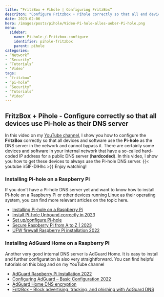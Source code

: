 ```yaml
---
title: “FritzBox + Pihole | Configuring FritzBox”
descriton: "Configure Fritzbox + Pihole correctly so that all end devices are served via an internal DNS server (Pihole, AdGuardHome, etc.)."
date: 2023-02-06
hero: /images/posts/pihole/Video-Pi-hole-alles-ueber-Pi-hole.png
menu:
  sidebar:
    name: Pi-hole-/-Fritzbox-configure
    identifier: pihole-fritzbox
    parent: pihole
categories:
- “Network”
- “Security”
- “Tutorials”
- ‘Video’
tags:
- “fritzbox”
- “pi-hole”
- “Security”
- “Tutorials”
- ‘Video’
---
```

## FritzBox + Pihole - Configure correctly so that all devices use Pi-hole as their DNS server
In this video on my [YouTube channel](https://www.youtube.com/@secure_bits/), I show you how to configure the **FritzBox** correctly so that all devices and software use the **Pi-hole** as the DNS server in the network and cannot bypass it.
There are certainly some devices and software in your internal network that have a so-called hard-coded IP address for a public DNS server (**hardcoded**).
In this video, I show you how to get these devices to always use the Pi-hole DNS server.
{{< youtube ir5IF-DlHhc >}}
Enjoy watching!
### Installing Pi-hole on a Raspberry Pi
If you don't have a Pi-hole DNS server yet and want to know how to install Pi-hole on a Raspberry Pi or other devices running Linux as their operating system, you can find more relevant articles on the topic here.
- [Installing Pi-hole on a Raspberry Pi](https://secure-bits.org/pi-hole-auf-einen-raspberry-pi-installieren/)
- [Install Pi-hole Unbound correctly in 2023](https://secure-bits.org/pi-hole-unbound-jetzt-richtig-installieren-in-2023/)
- [Set up/configure Pi-hole](https://secure-bits.org/pi-hole-einrichten-konfigurieren/)
- [Secure Raspberry Pi from A to Z | 2023](https://secure-bits.org/raspberry-pi-absichern-von-a-z-2023/)
- [UFW firewall Raspberry Pi installation 2022](https://secure-bits.org/ufw-firewall-raspberry-pi/)
### Installing AdGuard Home on a Raspberry Pi
Another very good internal DNS server is AdGuard Home. It is easy to install and further configuration is also very straightforward.
You can find helpful tutorials on this blog and on my YouTube channel
- [AdGuard Raspberry Pi Installation 2022](https://secure-bits.org/adguard-raspberry-pi-installation-2022/)
- [Configuring AdGuard – Basic Configuration 2022](https://secure-bits.org/adguard-konfigurieren/)
- [AdGuard Home DNS encryption](https://secure-bits.org/adguard-home-dns-verschluesselung/)
- [FritzBox – Block advertising, tracking, and phishing with AdGuard DNS](https://secure-bits.org/fritzbox-werbung-tracking-und-pishing-mit-adguard-dns-blocken/)
